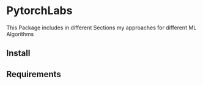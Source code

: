 # PytorchLabs

This Package includes in different Sections my approaches for different ML Algorithms

## Install

## Requirements

